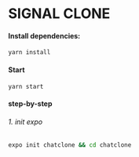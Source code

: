 # SIGNAL CLONE

#### Install dependencies:

```
yarn install
```

#### Start

```
yarn start
```

#### step-by-step

###### 1. init expo

```bash
expo init chatclone && cd chatclone
```

